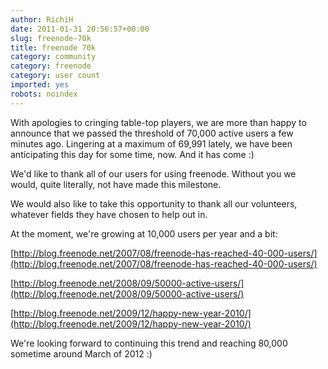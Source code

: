 ```yaml
---
author: RichiH
date: 2011-01-31 20:56:57+00:00
slug: freenode-70k
title: freenode 70k
category: community
category: freenode
category: user count
imported: yes
robots: noindex
---
```

With apologies to cringing table-top players, we are more than happy to announce that we passed the threshold of 70,000 active users a few minutes ago. Lingering at a maximum of 69,991 lately, we have been anticipating this day for some time, now. And it has come :)

We'd like to thank all of our users for using freenode. Without you we would, quite literally, not have made this milestone.

We would also like to take this opportunity to thank all our volunteers, whatever fields they have chosen to help out in.

At the moment, we're growing at 10,000 users per year and a bit:

﻿[http://blog.freenode.net/2007/08/freenode-has-reached-40-000-users/](http://blog.freenode.net/2007/08/freenode-has-reached-40-000-users/)

[http://blog.freenode.net/2008/09/50000-active-users/](http://blog.freenode.net/2008/09/50000-active-users/)

[http://blog.freenode.net/2009/12/happy-new-year-2010/](http://blog.freenode.net/2009/12/happy-new-year-2010/)

We're looking forward to continuing this trend and reaching 80,000 sometime around March of 2012 :)
